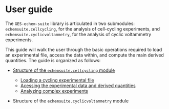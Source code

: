 # User guide

The `GES-echem-suite` library is articulated in two submodules: `echemsuite.cellcycling`, for the analysis of cell-cycling experiments, and `echemsuite.cyclicvoltammetry`, for the analysis of cyclic voltammetry experiments.

This guide will walk the user through the basic operations required to load an experimental file, access the data within, and compute the main derived quantities. The guide is organized as follows:

* [Structure of the `echemsuite.cellcycling` module](CellCyclingModule)
  * [Loading a cycling experimental file](CellCycling_Loading)
  * [Acessing the experimental data and derived quantities](CellCycling_AccessingData)
  * [Analyzing complex experiments](CellCycling_AnalyzingExperiment)

* Structure of the `echemsuite.cyclicvoltammetry` module

